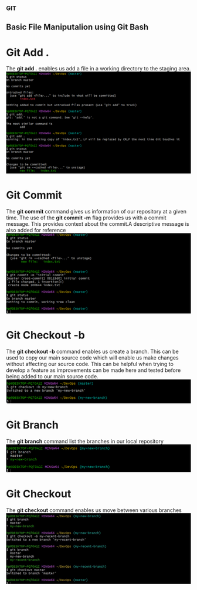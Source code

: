 ### GIT ###
## Basic File Maniputalion using Git Bash ##
# Git Add . #
The **git add .** enables us add a file in a working directory to the staging area. 
![Below screeshot shows a text file in a working directory before being added to a staging area](Image/Gitadd.png)
# Git Commit #
The **git commit** command gives us information of our repository at a given time. The use of the **git commit -m** flag provides us with a commit message. This provides context about the commit.A descriptive message is also added for reference
![Below screenshot shows the git commit -m flag used as well as a descriptive message providing context on our commit](Image/gitcommit.png)
# Git Checkout -b #
The **git checkout -b** command enables us create a branch. This can be used to copy our main source code which will enable  us make changes without affecting our source code. This can be helpful when trying to develop a feature as improvements can be made here and tested before being added to our main source code.
![Below screenshot shows branch created with the gitcheckout command](Image/gitbranch.png)
# Git Branch #
The **git branch** command list the branches in our local repository
![Below screenshot shows a list of our branches](Image/gitbranch1.png)
# Git Checkout #
The **git checkout** command enables us move between various branches
![See below screenshot for reference](Image/gitcheckout.jpg)
